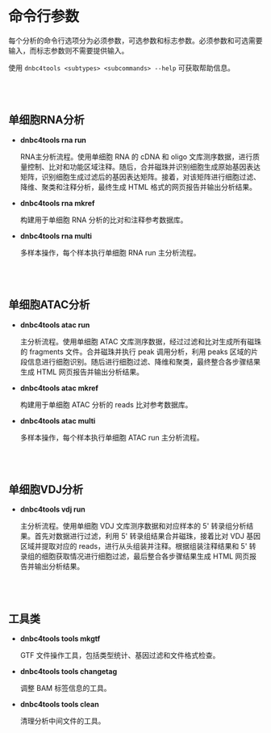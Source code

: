 # 命令行参数



每个分析的命令行选项分为必须参数，可选参数和标志参数。必须参数和可选需要输入，而标志参数则不需要提供输入。

使用 `dnbc4tools <subtypes> <subcommands> --help` 可获取帮助信息。

</br>
</br>

## 单细胞RNA分析

- **dnbc4tools rna run**

  RNA主分析流程。使用单细胞 RNA 的 cDNA 和 oligo 文库测序数据，进行质量控制、比对和功能区域注释。随后，合并磁珠并识别细胞生成原始基因表达矩阵，识别细胞生成过滤后的基因表达矩阵。接着，对该矩阵进行细胞过滤、降维、聚类和注释分析，最终生成 HTML 格式的网页报告并输出分析结果。

- **dnbc4tools rna mkref**

  构建用于单细胞 RNA 分析的比对和注释参考数据库。

- **dnbc4tools rna multi** 

  多样本操作，每个样本执行单细胞 RNA run 主分析流程。

</br>
</br>

## 单细胞ATAC分析

- **dnbc4tools atac run**

  主分析流程。使用单细胞 ATAC 文库测序数据，经过过滤和比对生成所有磁珠的 fragments 文件。合并磁珠并执行 peak 调用分析，利用 peaks 区域的片段信息进行细胞识别。随后进行细胞过滤、降维和聚类，最终整合各步骤结果生成 HTML 网页报告并输出分析结果。

- **dnbc4tools atac mkref**

  构建用于单细胞 ATAC 分析的 reads 比对参考数据库。

- **dnbc4tools atac multi** 

  多样本操作，每个样本执行单细胞 ATAC run 主分析流程。

</br>
</br> 

## 单细胞VDJ分析

- **dnbc4tools vdj run**

  主分析流程。使用单细胞 VDJ 文库测序数据和对应样本的 5' 转录组分析结果。首先对数据进行过滤，利用 5' 转录组结果合并磁珠，接着比对 VDJ 基因区域并提取对应的 reads，进行从头组装并注释。根据组装注释结果和 5' 转录组的细胞获取情况进行细胞过滤，最后整合各步骤结果生成 HTML 网页报告并输出分析结果。

</br>
</br>

## 工具类

- **dnbc4tools tools mkgtf**

  GTF 文件操作工具，包括类型统计、基因过滤和文件格式检查。

- **dnbc4tools tools changetag**

  调整 BAM 标签信息的工具。

- **dnbc4tools tools clean**

  清理分析中间文件的工具。